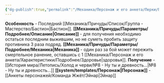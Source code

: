```yaml
---
{"dg-publish":true,"permalink":"/Механика/Персонаж и его анкета/Перки/Последний бастион/","noteIcon":"","created":"2025-07-22T12:47:13.073+03:00","updated":"2025-07-29T23:55:57.875+03:00"}
---
```


**Особенность** - Последний [[Механика/Причуды/Список/Группа - Мастерство/Бастион\|Бастион]].
**[[Механика/Причуды/Параметры/Подробнее/Описание\|Описание]]** - для получения необходимо остаться последним выжившим, но не суметь пробить защиту противника 3 раза подряд. 
**[[Механика/Причуды/Параметры/Подробнее/Механика\|Механика]]** - один раз за бой может пережить смертельное ранение, оставшись с 1 [[Механика/Персонаж и его анкета/Характеристики/Подробнее/Здоровье\|здоровья]]. 
**Получение** - [[История мира/Летопись/Холод и черви/№8 - Ну ты и древность...\|№8 - Ну ты и древность...]]
**[[system/templates/Персонаж\|Персонаж]]** - [[Анкеты персонажей/Команда Жжёт/Эйнар\|Эйнар]]